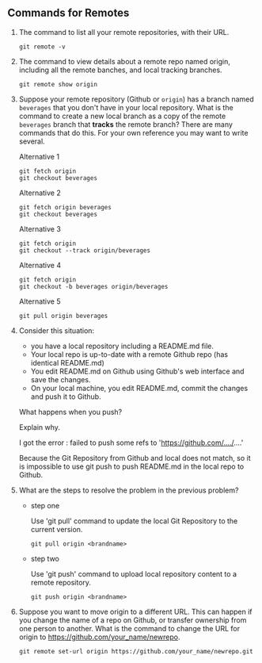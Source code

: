 ## Commands for Remotes

1. The command to list all your remote repositories, with their URL.
     ```
     git remote -v
     ```

2. The command to view details about a remote repo named origin, including all the remote banches, and local tracking branches.
     ```
     git remote show origin
     ```

3. Suppose your remote repository (Github or `origin`) has a branch named `beverages` that you don't have in your local repository.  What is the command to create a new local branch as a copy of the remote `beverages` branch that **tracks** the remote branch?
    There are many commands that do this.  For your own reference you may want to write several.
    
    Alternative 1
    ```
    git fetch origin
    git checkout beverages
    ```
    Alternative 2
    ```
    git fetch origin beverages
    git checkout beverages
    ```
    Alternative 3
    ```
    git fetch origin
    git checkout --track origin/beverages
    ```
    Alternative 4
    ```
    git fetch origin
    git checkout -b beverages origin/beverages
    ```
    Alternative 5
    ```
    git pull origin beverages
    ```

4. Consider this situation:
   - you have a local repository including a README.md file.
   - Your local repo is up-to-date with a remote Github repo (has identical README.md)
   - You edit README.md on Github using Github's web interface and save the changes.
   - On your local machine, you edit README.md, commit the changes and push it to Github. 
   
   What happens when you push?

   Explain why.
   
   I got the error : failed to push some refs to 'https://github.com/..../....'
   
   Because the Git Repository from Github and local does not match, so it is impossible to use git push to push README.md in the local repo to Github. 

5. What are the steps to resolve the problem in the previous problem?
    * step one 

        Use 'git pull' command to update the local Git Repository to the current version.
        ```
        git pull origin <brandname>
        ```
    * step two

        Use 'git push' command to upload local repository content to a remote repository.
        ```
        git push origin <brandname>
        ```

6. Suppose you want to move origin to a different URL. This can happen if you change the name of a repo on Github, or transfer ownership from one person to another. What is the command to change the URL for origin to https://github.com/your_name/newrepo.
    ```
    git remote set-url origin https://github.com/your_name/newrepo.git
    ```
